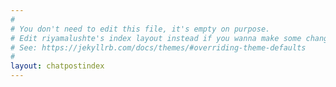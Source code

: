```yaml
---
#
# You don't need to edit this file, it's empty on purpose.
# Edit riyamalushte's index layout instead if you wanna make some changes
# See: https://jekyllrb.com/docs/themes/#overriding-theme-defaults
#
layout: chatpostindex
---
```

